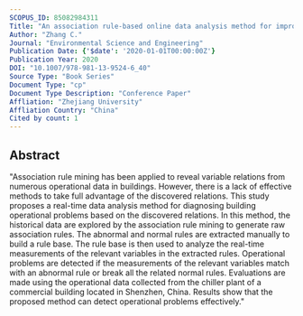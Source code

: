 ```yaml
---
SCOPUS_ID: 85082984311
Title: "An association rule-based online data analysis method for improving building energy efficiency"
Author: "Zhang C."
Journal: "Environmental Science and Engineering"
Publication Date: {'$date': '2020-01-01T00:00:00Z'}
Publication Year: 2020
DOI: "10.1007/978-981-13-9524-6_40"
Source Type: "Book Series"
Document Type: "cp"
Document Type Description: "Conference Paper"
Affliation: "Zhejiang University"
Affliation Country: "China"
Cited by count: 1
---
```


## Abstract
"Association rule mining has been applied to reveal variable relations from numerous operational data in buildings. However, there is a lack of effective methods to take full advantage of the discovered relations. This study proposes a real-time data analysis method for diagnosing building operational problems based on the discovered relations. In this method, the historical data are explored by the association rule mining to generate raw association rules. The abnormal and normal rules are extracted manually to build a rule base. The rule base is then used to analyze the real-time measurements of the relevant variables in the extracted rules. Operational problems are detected if the measurements of the relevant variables match with an abnormal rule or break all the related normal rules. Evaluations are made using the operational data collected from the chiller plant of a commercial building located in Shenzhen, China. Results show that the proposed method can detect operational problems effectively."
